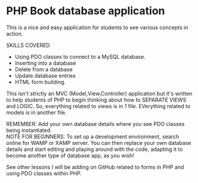# PHP Book database application
This is a nice and easy application for students to see various concepts in action.

SKILLS COVERED
- Using PDO classes to connect to a MySQL database.
- Inserting into a database
- Delete from a database
- Update database entries
- HTML form building.

This isn't strictly an MVC (Model,View,Controller) application but it's written to help students of PHP to begin thinking about how to SEPARATE VIEWS and LOGIC.
So, everything related to views is in 1 file. 
EVerything related to models is in another file.

REMEMBER:  Add your own database details where you see PDO classes being instantiated.  
NOTE FOR BEGINNERS: To set up a development environment, search online for WAMP or XAMP server. You can then replace your own 
database details and start editing and playing around with the code, adapting it to become another type of database app, as you wish!

See other lessons I will be adding on GitHub related to forms in PHP and using PDO classes within PHP.
